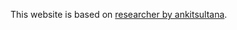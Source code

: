This website is based on [researcher by ankitsultana](https://github.com/ankitsultana/researcher). 
